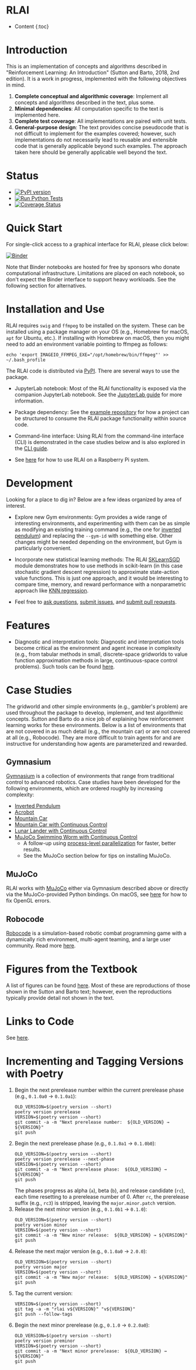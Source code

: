 # RLAI
* Content
{:toc}

# Introduction
This is an implementation of concepts and algorithms described in "Reinforcement Learning: An Introduction" (Sutton
and Barto, 2018, 2nd edition). It is a work in progress, implemented with the following objectives in mind.

1. **Complete conceptual and algorithmic coverage**:  Implement all concepts and algorithms described in the text, plus 
some.
2. **Minimal dependencies**:  All computation specific to the text is implemented here.
3. **Complete test coverage**:  All implementations are paired with unit tests.
4. **General-purpose design**:  The text provides concise pseudocode that is not difficult to implement for the
examples covered; however, such implementations do not necessarily lead to reusable and extensible code that is 
generally applicable beyond such examples. The approach taken here should be generally applicable well beyond the text.

# Status
* [![PyPI version](https://badge.fury.io/py/rlai.svg)](https://badge.fury.io/py/rlai)
* [![Run Python Tests](https://github.com/MatthewGerber/rlai/actions/workflows/run-tests-on-push.yml/badge.svg)](https://github.com/MatthewGerber/rlai/actions/workflows/run-tests-on-push.yml)
* [![Coverage Status](https://coveralls.io/repos/github/MatthewGerber/rlai/badge.svg?branch=master)](https://coveralls.io/github/MatthewGerber/rlai?branch=master)

# Quick Start
For single-click access to a graphical interface for RLAI, please click below:

[![Binder](https://mybinder.org/badge_logo.svg)](https://mybinder.org/v2/gh/MatthewGerber/rlai/HEAD?urlpath=lab/tree/jupyter/trainer.ipynb)

Note that Binder notebooks are hosted for free by sponsors who donate computational infrastructure. Limitations are 
placed on each notebook, so don't expect the Binder interface to support heavy workloads. See the following section for
alternatives.

# Installation and Use
RLAI requires `swig` and `ffmpeg` to be installed on the system. These can be installed using a package manager on your
OS (e.g., Homebrew for macOS, `apt` for Ubuntu, etc.). If installing with Homebrew on macOS, then you might need to add 
an environment variable pointing to ffmpeg as follows:
```shell
echo 'export IMAGEIO_FFMPEG_EXE="/opt/homebrew/bin/ffmpeg"' >> ~/.bash_profile
```

The RLAI code is distributed via [PyPI](https://pypi.org/project/rlai/). There are several ways to use the package.

* JupyterLab notebook:  Most of the RLAI functionality is exposed via the companion JupyterLab notebook. See the 
  [JupyterLab guide](jupyterlab_guide.md) for more information.  

* Package dependency:  See the [example repository](https://github.com/MatthewGerber/rlai-dependency-example) for how a 
  project can be structured to consume the RLAI package functionality within source code.
  
* Command-line interface:  Using RLAI from the command-line interface (CLI) is demonstrated in the case studies below 
  and is also explored in the [CLI guide](cli_guide.md).

* See [here](raspberry_pi.md) for how to use RLAI on a Raspberry Pi system. 

# Development
Looking for a place to dig in? Below are a few ideas organized by area of interest.

* Explore new Gym environments:  Gym provides a wide range of interesting environments, and
  experimenting with them can be as simple as modifying an existing training command (e.g., the one for
  [inverted pendulum](case_studies/inverted_pendulum.md)) and replacing the 
  `--gym-id` with something else. Other changes might be needed depending on the environment, but Gym is particularly
  convenient.

* Incorporate new statistical learning methods:  The RLAI 
  [SKLearnSGD](https://github.com/MatthewGerber/rlai/blob/master/src/rlai/value_estimation/function_approximation/models/sklearn.py)
  module demonstrates how to use methods in scikit-learn (in this case stochastic gradient descent regression) to 
  approximate state-action value functions. This is just one approach, and it would be interesting to compare time, 
  memory, and reward performance with a nonparametric approach like 
  [KNN regression](https://scikit-learn.org/stable/modules/generated/sklearn.neighbors.KNeighborsRegressor.html).
  
* Feel free to [ask questions](https://github.com/MatthewGerber/rlai/discussions), 
  [submit issues](https://github.com/MatthewGerber/rlai/issues), and 
  [submit pull requests](https://github.com/MatthewGerber/rlai/pulls).
  
# Features
* Diagnostic and interpretation tools:  Diagnostic and interpretation tools become critical as the environment and agent 
  increase in complexity (e.g., from tabular methods in small, discrete-space gridworlds to value function approximation 
  methods in large, continuous-space control problems). Such tools can be found 
  [here](model_diagnostics_and_interpretation.md).

# Case Studies
The gridworld and other simple environments (e.g., gambler's problem) are used throughout the package to develop, 
implement, and test algorithmic concepts. Sutton and Barto do a nice job of explaining how reinforcement learning works
for these environments. Below is a list of environments that are not covered in as much detail (e.g., the mountain car)
or are not covered at all (e.g., Robocode). They are more difficult to train agents for and are instructive for 
understanding how agents are parameterized and rewarded.

## Gymnasium
[Gymnasium](https://gymnasium.farama.org) is a collection of environments that range from traditional control to 
advanced robotics. Case studies have been developed for the following environments, which are ordered roughly by 
increasing complexity:

* [Inverted Pendulum](case_studies/inverted_pendulum.md)
* [Acrobot](case_studies/acrobot.md)
* [Mountain Car](case_studies/mountain_car.md)
* [Mountain Car with Continuous Control](case_studies/mountain_car_continuous.md)
* [Lunar Lander with Continuous Control](case_studies/lunar_lander_continuous.md)
* [MuJoCo Swimming Worm with Continuous Control](case_studies/mujoco_swimming_worm.md) 
  * A follow-up using [process-level parallelization](case_studies/mujoco_swimming_worm_pooled.md) for faster, better 
    results.
  * See the MuJoCo section below for tips on installing MuJoCo.

## MuJoCo
RLAI works with [MuJoCo](https://mujoco.org/) either via Gymnasium described above or directly via the 
MuJoCo-provided Python bindings. On macOS, see [here](https://stackoverflow.com/questions/63475461/unable-to-import-opengl-gl-in-python-on-macos)
for how to fix OpenGL errors.

## Robocode
[Robocode](https://github.com/robo-code/robocode) is a simulation-based robotic combat programming game with a 
dynamically rich environment, multi-agent teaming, and a large user community. Read more 
[here](case_studies/robocode.md).
   
# Figures from the Textbook
A list of figures can be found [here](https://github.com/MatthewGerber/rlai/tree/master/src/rlai/figures). Most of these 
are reproductions of those shown in the Sutton and Barto text; however, even the reproductions typically provide detail 
not shown in the text.

# Links to Code
See [here](links_to_code.md).

# Incrementing and Tagging Versions with Poetry
1. Begin the next prerelease number within the current prerelease phase (e.g., `0.1.0a0` → `0.1.0a1`):
   ```shell
   OLD_VERSION=$(poetry version --short)
   poetry version prerelease
   VERSION=$(poetry version --short)
   git commit -a -m "Next prerelease number:  ${OLD_VERSION} → ${VERSION}"
   git push
   ```
2. Begin the next prerelease phase (e.g., `0.1.0a1` → `0.1.0b0`):
   ```shell
   OLD_VERSION=$(poetry version --short)
   poetry version prerelease --next-phase
   VERSION=$(poetry version --short)
   git commit -a -m "Next prerelease phase:  ${OLD_VERSION} → ${VERSION}"
   git push
   ```
   The phases progress as alpha (`a`), beta (`b`), and release candidate (`rc`), each time resetting to a prerelease 
   number of 0. After `rc`, the prerelease suffix (e.g., `rc3`) is stripped, leaving the `major.minor.patch` version.
3. Release the next minor version (e.g., `0.1.0b1` → `0.1.0`):
   ```shell
   OLD_VERSION=$(poetry version --short)
   poetry version minor
   VERSION=$(poetry version --short)
   git commit -a -m "New minor release:  ${OLD_VERSION} → ${VERSION}"
   git push
   ```
4. Release the next major version (e.g., `0.1.0a0` → `2.0.0`):
   ```shell
   OLD_VERSION=$(poetry version --short)
   poetry version major
   VERSION=$(poetry version --short)
   git commit -a -m "New major release:  ${OLD_VERSION} → ${VERSION}"
   git push
   ```
5. Tag the current version:
   ```shell
   VERSION=$(poetry version --short)
   git tag -a -m "rlai v${VERSION}" "v${VERSION}"
   git push --follow-tags
   ```
6. Begin the next minor prerelease (e.g., `0.1.0` → `0.2.0a0`):
   ```shell
   OLD_VERSION=$(poetry version --short)
   poetry version preminor
   VERSION=$(poetry version --short)
   git commit -a -m "Next minor prerelease:  ${OLD_VERSION} → ${VERSION}"
   git push
   ```